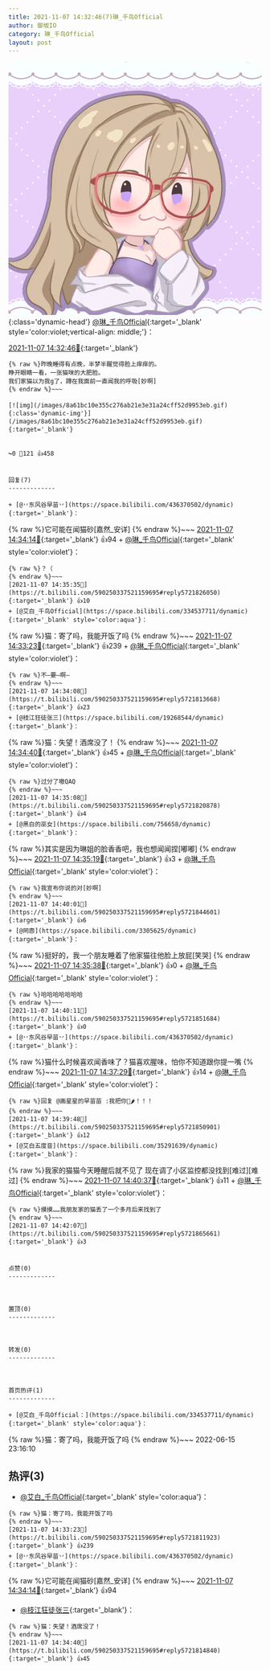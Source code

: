 ```yaml
---
title: 2021-11-07 14:32:46(7)琳_千鸟Official
author: 御坂IO
category: 琳_千鸟Official
layout: post
---
```


![img](/images/c0a88f85ebd0d056f37b114e0748e69556c8b488.jpg){:class='dynamic-head'}
[@琳_千鸟Official](https://space.bilibili.com/1620923329/dynamic){:target='_blank' style='color:violet;vertical-align: middle;'}：

[2021-11-07 14:32:46🔗](https://t.bilibili.com/590250337521159695){:target='_blank'}

~~~
{% raw %}昨晚睡得有点晚，半梦半醒觉得脸上痒痒的。
睁开眼睛一看，一张猫咪的大肥脸。
我们家猫以为我g了，蹲在我面前一直闻我的呼吸[妙啊]
{% endraw %}~~~

[![img](/images/8a61bc10e355c276ab21e3e31a24cff52d9953eb.gif){:class='dynamic-img'}](/images/8a61bc10e355c276ab21e3e31a24cff52d9953eb.gif){:target='_blank'}


↪️0 💬121 👍458


回复(7)
-------------

+ [@丷东风谷早苗丷](https://space.bilibili.com/436370502/dynamic){:target='_blank'}：
~~~
{% raw %}它可能在闻猫砂[嘉然_安详]
{% endraw %}~~~
[2021-11-07 14:34:14🔗](https://t.bilibili.com/590250337521159695#reply5721808431){:target='_blank'} 👍94
    + [@琳_千鸟Official](https://space.bilibili.com/1620923329/dynamic){:target='_blank' style='color:violet'}：
~~~
{% raw %}？（
{% endraw %}~~~
[2021-11-07 14:35:35🔗](https://t.bilibili.com/590250337521159695#reply5721826050){:target='_blank'} 👍10
+ [@艾白_千鸟Official](https://space.bilibili.com/334537711/dynamic){:target='_blank' style='color:aqua'}：
~~~
{% raw %}猫：寄了吗，我能开饭了吗
{% endraw %}~~~
[2021-11-07 14:33:23🔗](https://t.bilibili.com/590250337521159695#reply5721811923){:target='_blank'} 👍239
    + [@琳_千鸟Official](https://space.bilibili.com/1620923329/dynamic){:target='_blank' style='color:violet'}：
~~~
{% raw %}不—要—啊—
{% endraw %}~~~
[2021-11-07 14:34:08🔗](https://t.bilibili.com/590250337521159695#reply5721813668){:target='_blank'} 👍23
+ [@枝江狂徒张三](https://space.bilibili.com/19268544/dynamic){:target='_blank'}：
~~~
{% raw %}猫：失望！酒席没了！
{% endraw %}~~~
[2021-11-07 14:34:40🔗](https://t.bilibili.com/590250337521159695#reply5721814840){:target='_blank'} 👍45
    + [@琳_千鸟Official](https://space.bilibili.com/1620923329/dynamic){:target='_blank' style='color:violet'}：
~~~
{% raw %}过分了嗷QAQ
{% endraw %}~~~
[2021-11-07 14:35:08🔗](https://t.bilibili.com/590250337521159695#reply5721820878){:target='_blank'} 👍4
+ [@黑白的巫女](https://space.bilibili.com/756658/dynamic){:target='_blank'}：
~~~
{% raw %}其实是因为琳姐的脸香香吧，我也想闻闻捏[嘟嘟]
{% endraw %}~~~
[2021-11-07 14:35:19🔗](https://t.bilibili.com/590250337521159695#reply5721816679){:target='_blank'} 👍3
    + [@琳_千鸟Official](https://space.bilibili.com/1620923329/dynamic){:target='_blank' style='color:violet'}：
~~~
{% raw %}我宣布你说的对[妙啊]
{% endraw %}~~~
[2021-11-07 14:40:01🔗](https://t.bilibili.com/590250337521159695#reply5721844601){:target='_blank'} 👍6
+ [@罔悫](https://space.bilibili.com/3305625/dynamic){:target='_blank'}：
~~~
{% raw %}挺好的，我一个朋友睡着了他家猫往他脸上放屁[笑哭]
{% endraw %}~~~
[2021-11-07 14:35:38🔗](https://t.bilibili.com/590250337521159695#reply5721817316){:target='_blank'} 👍0
    + [@琳_千鸟Official](https://space.bilibili.com/1620923329/dynamic){:target='_blank' style='color:violet'}：
~~~
{% raw %}哈哈哈哈哈哈哈
{% endraw %}~~~
[2021-11-07 14:40:11🔗](https://t.bilibili.com/590250337521159695#reply5721851684){:target='_blank'} 👍0
+ [@丷东风谷早苗丷](https://space.bilibili.com/436370502/dynamic){:target='_blank'}：
~~~
{% raw %}猫什么时候喜欢闻香味了？猫喜欢腥味，怕你不知道跟你提一嘴
{% endraw %}~~~
[2021-11-07 14:37:29🔗](https://t.bilibili.com/590250337521159695#reply5721831254){:target='_blank'} 👍14
    + [@琳_千鸟Official](https://space.bilibili.com/1620923329/dynamic){:target='_blank' style='color:violet'}：
~~~
{% raw %}回复 @画星星的早苗苗 :我把你🦈🌶️！！！
{% endraw %}~~~
[2021-11-07 14:39:48🔗](https://t.bilibili.com/590250337521159695#reply5721850901){:target='_blank'} 👍12
+ [@艾白五度音](https://space.bilibili.com/35291639/dynamic){:target='_blank'}：
~~~
{% raw %}我家的猫猫今天睡醒后就不见了 现在调了小区监控都没找到[难过][难过]
{% endraw %}~~~
[2021-11-07 14:40:37🔗](https://t.bilibili.com/590250337521159695#reply5721852611){:target='_blank'} 👍11
    + [@琳_千鸟Official](https://space.bilibili.com/1620923329/dynamic){:target='_blank' style='color:violet'}：
~~~
{% raw %}摸摸……我朋友家的猫丢了一个多月后来找到了
{% endraw %}~~~
[2021-11-07 14:42:07🔗](https://t.bilibili.com/590250337521159695#reply5721865661){:target='_blank'} 👍3


点赞(0)
-------------



置顶(0)
-------------



转发(0)
-------------



首页热评(1)
-------------

+ [@艾白_千鸟Official：](https://space.bilibili.com/334537711/dynamic){:target='_blank' style='color:aqua'}：
~~~
{% raw %}猫：寄了吗，我能开饭了吗
{% endraw %}~~~
2022-06-15 23:16:10


热评(3)
-------------

+ [@艾白_千鸟Official](https://space.bilibili.com/334537711/dynamic){:target='_blank' style='color:aqua'}：
~~~
{% raw %}猫：寄了吗，我能开饭了吗
{% endraw %}~~~
[2021-11-07 14:33:23🔗](https://t.bilibili.com/590250337521159695#reply5721811923){:target='_blank'} 👍239
+ [@丷东风谷早苗丷](https://space.bilibili.com/436370502/dynamic){:target='_blank'}：
~~~
{% raw %}它可能在闻猫砂[嘉然_安详]
{% endraw %}~~~
[2021-11-07 14:34:14🔗](https://t.bilibili.com/590250337521159695#reply5721808431){:target='_blank'} 👍94
+ [@枝江狂徒张三](https://space.bilibili.com/19268544/dynamic){:target='_blank'}：
~~~
{% raw %}猫：失望！酒席没了！
{% endraw %}~~~
[2021-11-07 14:34:40🔗](https://t.bilibili.com/590250337521159695#reply5721814840){:target='_blank'} 👍45


